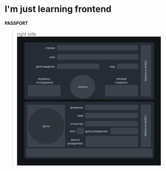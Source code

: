 # I'm just learning frontend


#### PASSPORT 


>right side
![](Passport/assets/img/rightSidePassport.png)
